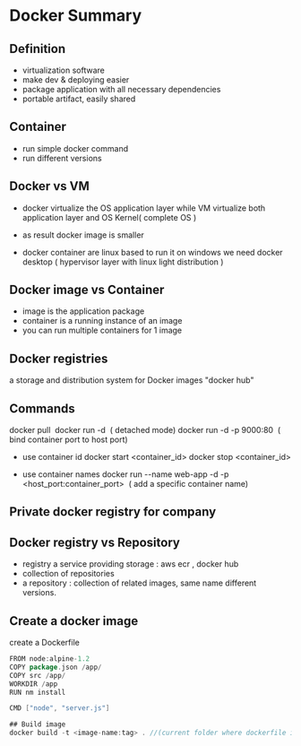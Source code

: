 # Docker Summary

## Definition

- virtualization software
- make dev & deploying easier
- package application with all necessary dependencies
- portable artifact, easily shared

## Container

- run simple docker command
- run different versions

## Docker vs VM

- docker virtualize the OS application layer
  while VM virtualize both application layer and OS Kernel( complete OS )

- as result docker image is smaller

- docker container are linux based to run it on windows we need docker desktop ( hypervisor layer with linux light distribution )

## Docker image vs Container

- image is the application package
- container is a running instance of an image
- you can run multiple containers for 1 image

## Docker registries

a storage and distribution system for Docker images "docker hub"

## Commands

docker pull <image>
docker run -d <image> ( detached mode)
docker run -d -p 9000:80 <image> ( bind container port to host port)

- use container id
  docker start <container_id>
  docker stop <container_id>

- use container names
  docker run --name web-app -d -p <host_port:container_port> <image> ( add a specific container name)

## Private docker registry for company

## Docker registry vs Repository

- registry a service providing storage : aws ecr , docker hub
- collection of repositories
- a repository : collection of related images, same name different versions.

## Create a docker image

create a Dockerfile

```groovy
FROM node:alpine-1.2
COPY package.json /app/
COPY src /app/
WORKDIR /app
RUN nm install

CMD ["node", "server.js"]

## Build image
docker build -t <image-name:tag> . //(current folder where dockerfile is located)  ( -t or --tag set a name and optional tag "name:tag")

```
